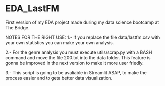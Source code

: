 # EDA_LastFM
First version of my EDA project made during my data science bootcamp at The Bridge.

NOTES FOR THE RIGHT USE:
1.- If you replace the file data/lastfm.csv with your own statistics you can make your own analysis. 

2.- For the genre analysis you must execute utils/scrap.py with a BASH command and move the file 200.txt into the data folder. 
This feature is gonna be improved in the next version to make it more user friedly.

3.- This script is going to be avaliable in Streamlit ASAP, to make the process easier and to geta better data visualization.
